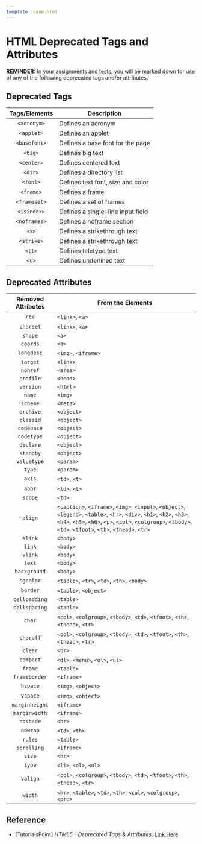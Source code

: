 ```yaml
---
template: base.html
---
```


# HTML Deprecated Tags and Attributes

**REMINDER:** In your assignments and tests, you will be marked down for use of any of the following deprecated tags and/or attributes.

## Deprecated Tags

| Tags/Elements | Description                       |
| :-----------: | --------------------------------- |
|  `<acronym>`  | Defines an acronym                |
|  `<applet>`   | Defines an applet                 |
| `<basefont>`  | Defines a base font for the page  |
|    `<big>`    | Defines big text                  |
|  `<center>`   | Defines centered text             |
|    `<dir>`    | Defines a directory list          |
|   `<font>`    | Defines text font, size and color |
|   `<frame>`   | Defines a frame                   |
| `<frameset>`  | Defines a set of frames           |
|  `<isindex>`  | Defines a single-line input field |
| `<noframes>`  | Defines a noframe section         |
|     `<s>`     | Defines a strikethrough text      |
|  `<strike>`   | Defines a strikethrough text      |
|    `<tt>`     | Defines teletype text             |
|     `<u>`     | Defines underlined text           |

## Deprecated Attributes

| Removed Attributes | From the Elements                                                                                                                                                                                                                      |
| :----------------: | -------------------------------------------------------------------------------------------------------------------------------------------------------------------------------------------------------------------------------------- |
|       `rev`        | `<link>`, `<a>`                                                                                                                                                                                                                        |
|     `charset`      | `<link>`, `<a>`                                                                                                                                                                                                                        |
|      `shape`       | `<a>`                                                                                                                                                                                                                                  |
|      `coords`      | `<a>`                                                                                                                                                                                                                                  |
|     `longdesc`     | `<img>`, `<iframe>`                                                                                                                                                                                                                    |
|      `target`      | `<link>`                                                                                                                                                                                                                               |
|      `nohref`      | `<area>`                                                                                                                                                                                                                               |
|     `profile`      | `<head>`                                                                                                                                                                                                                               |
|     `version`      | `<html>`                                                                                                                                                                                                                               |
|       `name`       | `<img>`                                                                                                                                                                                                                                |
|      `scheme`      | `<meta>`                                                                                                                                                                                                                               |
|     `archive`      | `<object>`                                                                                                                                                                                                                             |
|     `classid`      | `<object>`                                                                                                                                                                                                                             |
|     `codebase`     | `<object>`                                                                                                                                                                                                                             |
|     `codetype`     | `<object>`                                                                                                                                                                                                                             |
|     `declare`      | `<object>`                                                                                                                                                                                                                             |
|     `standby`      | `<object>`                                                                                                                                                                                                                             |
|    `valuetype`     | `<param>`                                                                                                                                                                                                                              |
|       `type`       | `<param>`                                                                                                                                                                                                                              |
|       `axis`       | `<td>`, `<t>`                                                                                                                                                                                                                          |
|       `abbr`       | `<td>`, `<t>`                                                                                                                                                                                                                          |
|      `scope`       | `<td>`                                                                                                                                                                                                                                 |
|      `align`       | `<caption>`, `<iframe>`, `<img>`, `<input>`, `<object>`, `<legend>`, `<table>`, `<hr>`, `<div>`, `<h1>`, `<h2>`, `<h3>`, `<h4>`, `<h5>`, `<h6>`, `<p>`, `<col>`, `<colgroup>`, `<tbody>`, `<td>`, `<tfoot>`, `<th>`, `<thead>`, `<tr>` |
|      `alink`       | `<body>`                                                                                                                                                                                                                               |
|       `link`       | `<body>`                                                                                                                                                                                                                               |
|      `vlink`       | `<body>`                                                                                                                                                                                                                               |
|       `text`       | `<body>`                                                                                                                                                                                                                               |
|    `background`    | `<body>`                                                                                                                                                                                                                               |
|     `bgcolor`      | `<table>`, `<tr>`, `<td>`, `<th>`, `<body>`                                                                                                                                                                                            |
|      `border`      | `<table>`, `<object>`                                                                                                                                                                                                                  |
|   `cellpadding`    | `<table>`                                                                                                                                                                                                                              |
|   `cellspacing`    | `<table>`                                                                                                                                                                                                                              |
|       `char`       | `<col>`, `<colgroup>`, `<tbody>`, `<td>`, `<tfoot>`, `<th>`, `<thead>`, `<tr>`                                                                                                                                                         |
|     `charoff`      | `<col>`, `<colgroup>`, `<tbody>`, `<td>`, `<tfoot>`, `<th>`, `<thead>`, `<tr>`                                                                                                                                                         |
|      `clear`       | `<br>`                                                                                                                                                                                                                                 |
|     `compact`      | `<dl>`, `<menu>`, `<ol>`, `<ul>`                                                                                                                                                                                                       |
|      `frame`       | `<table>`                                                                                                                                                                                                                              |
|   `frameborder`    | `<iframe>`                                                                                                                                                                                                                             |
|      `hspace`      | `<img>`, `<object>`                                                                                                                                                                                                                    |
|      `vspace`      | `<img>`, `<object>`                                                                                                                                                                                                                    |
|   `marginheight`   | `<iframe>`                                                                                                                                                                                                                             |
|   `marginwidth`    | `<iframe>`                                                                                                                                                                                                                             |
|     `noshade`      | `<hr>`                                                                                                                                                                                                                                 |
|      `nowrap`      | `<td>`, `<th>`                                                                                                                                                                                                                         |
|      `rules`       | `<table>`                                                                                                                                                                                                                              |
|    `scrolling`     | `<iframe>`                                                                                                                                                                                                                             |
|       `size`       | `<hr>`                                                                                                                                                                                                                                 |
|       `type`       | `<li>`, `<ol>`, `<ul>`                                                                                                                                                                                                                 |
|      `valign`      | `<col>`, `<colgroup>`, `<tbody>`, `<td>`, `<tfoot>`, `<th>`, `<thead>`, `<tr>`                                                                                                                                                         |
|      `width`       | `<hr>`, `<table>`, `<td>`, `<th>`, `<col>`, `<colgroup>`, `<pre>`                                                                                                                                                                      |

## Reference

- \[TutorialsPoint\] _HTML5 - Deprecated Tags & Attributes_. [Link Here](http://www.tutorialspoint.com/html5/html5_deprecated_tags.htm)
